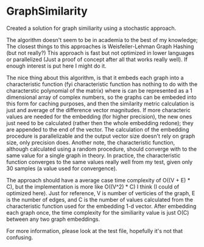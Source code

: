 # GraphSimilarity
Created a solution for graph similiarity using a stochastic approach.

The algorithm doesn't seem to be in academia to the best of my knowledge; The closest things to this approaches is Weisfeiler-Lehman Graph Hashing (but not really?) 
This approach is fast but not optimized in lower languages or parallelized (Just a proof of concept after all that works really well). If enough interest is put here I might do it.

The nice thing about this algorithm, is that it embeds each graph into a characteristic function (fyi characteristic function has nothing to do with the characterstic polynomial of the matrix) where is can be represented as a 1 dimensional array of complex numbers, so the graphs can be embeded into this form for caching purposes, and then the similarity metric calculation is just and average of the difference vector magnitudes. If more characteric values are needed for the embedding (for higher precision), the new ones just need to be calculated (rather then the whole embedding redone); they are appended to the end of the vector. The calculation of the embedding procedure is parallelizable and the output vector size doesn't rely on graph size, only precision does. Another note, the characteristic function, although calculated using a random procedure, should converge with to the same value for a single graph in theory. In practice, the characteristic function converges to the same values really well from my test, given only 30 samples (a value used for convergence).


The approach should have a average case time complexity of O((V + E) * C), but the implementation is more like O((V^2) * C) I think (I could of optimized here). 
Just for reference, V is number of verticies of the graph, E is the number of edges, and C is the number of values calculated from the characteristic function used for the embedding 1-d vector.
After embedding each graph once, the time complexity for the similiarity value is just O(C) between any two graph embeddings.

For more information, please look at the test file, hopefully it's not that confusing.
 



